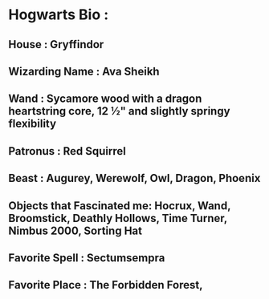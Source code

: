 # Hogwarts Bio : 

## House :  Gryffindor

## Wizarding Name : Ava Sheikh

## Wand : Sycamore wood with a dragon heartstring core, 12 ½" and slightly springy flexibility

## Patronus : Red Squirrel

## Beast : Augurey, Werewolf, Owl, Dragon, Phoenix

## Objects that Fascinated me: Hocrux, Wand, Broomstick, Deathly Hollows, Time Turner, Nimbus 2000, Sorting Hat

## Favorite Spell : Sectumsempra

## Favorite Place : The Forbidden Forest, 
